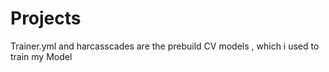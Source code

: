 # Projects
Trainer.yml and harcasscades are the prebuild CV models , which i used to train my Model
